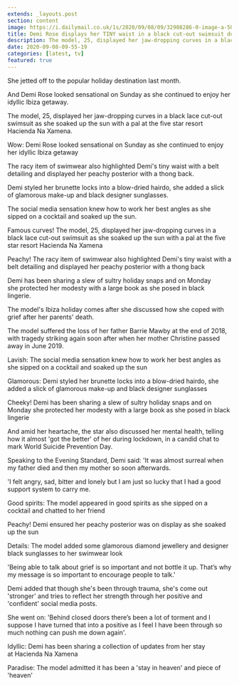 ```yaml
---
extends: _layouts.post
section: content
image: https://i.dailymail.co.uk/1s/2020/09/08/09/32908286-0-image-a-50_1599554824218.jpg 
title: Demi Rose displays her TINY waist in a black cut-out swimsuit during her idyllic Ibiza getaway 
description: The model, 25, displayed her jaw-dropping curves in a black lace cut-out swimsuit as she soaked up the sun with a pal at the five star resort Hacienda Na Xamena. 
date: 2020-09-08-09-55-19 
categories: [latest, tv] 
featured: true 
--- 
```

She jetted off to the popular holiday destination last month.

And Demi Rose looked sensational on Sunday as she continued to enjoy her idyllic Ibiza getaway. 

The model, 25, displayed her jaw-dropping curves in a black lace cut-out swimsuit as she soaked up the sun with a pal at the five star resort Hacienda Na Xamena.

Wow: Demi Rose looked sensational on Sunday as she continued to enjoy her idyllic Ibiza getaway

The racy item of swimwear also highlighted Demi's tiny waist with a belt detailing and displayed her peachy posterior with a thong back.

Demi styled her brunette locks into a blow-dried hairdo, she added a slick of glamorous make-up and black designer sunglasses.

The social media sensation knew how to work her best angles as she sipped on a cocktail and soaked up the sun.

Famous curves! The model, 25, displayed her jaw-dropping curves in a black lace cut-out swimsuit as she soaked up the sun with a pal at the five star resort Hacienda Na Xamena

Peachy! The racy item of swimwear also highlighted Demi's tiny waist with a belt detailing and displayed her peachy posterior with a thong back

Demi has been sharing a slew of sultry holiday snaps and on Monday she protected her modesty with a large book as she posed in black lingerie.  

The model's Ibiza holiday comes after she discussed how she coped with grief after her parents' death.  

The model suffered the loss of her father Barrie Mawby at the end of 2018, with tragedy striking again soon after when her mother Christine passed away in June 2019.  

Lavish: The social media sensation knew how to work her best angles as she sipped on a cocktail and soaked up the sun

Glamorous: Demi styled her brunette locks into a blow-dried hairdo, she added a slick of glamorous make-up and black designer sunglasses

Cheeky! Demi has been sharing a slew of sultry holiday snaps and on Monday she protected her modesty with a large book as she posed in black lingerie

And amid her heartache, the star also discussed her mental health, telling how it almost 'got the better' of her during lockdown, in a candid chat to mark World Suicide Prevention Day.  

Speaking to the Evening Standard, Demi said: 'It was almost surreal when my father died and then my mother so soon afterwards.

'I felt angry, sad, bitter and lonely but I am just so lucky that I had a good support system to carry me.  

Good spirits: The model appeared in good spirits as she sipped on a cocktail and chatted to her friend 

Peachy! Demi ensured her peachy posterior was on display as she soaked up the sun 

Details: The model added some glamorous diamond jewellery and designer black sunglasses to her swimwear look 

'Being able to talk about grief is so important and not bottle it up. That’s why my message is so important to encourage people to talk.' 

Demi added that though she's been through trauma, she's come out 'stronger' and tries to reflect her strength through her positive and 'confident' social media posts. 

She went on: 'Behind closed doors there’s been a lot of torment and I suppose I have turned that into a positive as I feel I have been through so much nothing can push me down again'.

Idyllic: Demi has been sharing a collection of updates from her stay at Hacienda Na Xamena 

Paradise: The model admitted it has been a 'stay in heaven' and piece of 'heaven' 

